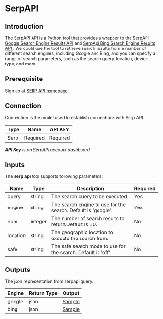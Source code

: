 # SerpAPI

## Introduction

The SerpAPI API is a Python tool that provides a wrapper to the [SerpAPI Google Search Engine Results API](https://serpapi.com/search-api) and [SerpApi Bing Search Engine Results API
](https://serpapi.com/bing-search-api). 
We could use the tool to retrieve search results from a number of different search engines, including Google and Bing, and you can specify a range of search parameters, such as the search query, location, device type, and more.


## Prerequisite

Sign up at [SERP API homepage](https://serpapi.com/) 


## Connection
Connection is the model used to establish connections with Serp API.

| Type        | Name     | API KEY  |
|-------------|----------|----------|
| Serp        | Required | Required |

_**API Key** is on SerpAPI account dashboard_


## Inputs

The **serp api** tool supports following parameters:


| Name     | Type    | Description                                                   | Required |
|----------|---------|---------------------------------------------------------------|----------|
| query    | string  | The search query to be executed.                              | Yes      |
| engine   | string  | The search engine to use for the search. Default is 'google'. | Yes      |
| num      | integer | The number of search results to return.Default is 10.         | No       |
| location | string  | The geographic location to execute the search from.           | No       |
| safe     | string  | The safe search mode to use for the search. Default is 'off'. | No       |


## Outputs
The json representation from serpapi query.

| Engine   | Return Type | Output                                                |
|----------|-------------|-------------------------------------------------------|
| google   | json        | [Sample](https://serpapi.com/search-api#api-examples) |
| bing     | json        | [Sample](https://serpapi.com/bing-search-api)         |
